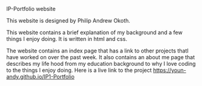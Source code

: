 IP-Portfolio website

This website is designed by Philip Andrew Okoth.

This website contains a brief explanation of my background and a few things I enjoy doing.
It is written in html and css.

The website contains an index page that has a link to other projects thatI have worked on over the past week.
It also contains an about me page that describes my life hood from my education background to why I love coding to the things I enjoy doing.
 Here is a live link to the project https://youn-andy.github.io/IP1-Portfolio